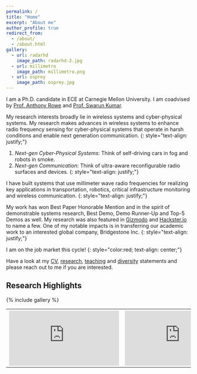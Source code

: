 ```yaml
---
permalink: /
title: "Home"
excerpt: "About me"
author_profile: true
redirect_from: 
  - /about/
  - /about.html
gallery:
  - url: radarhd
    image_path: radarhd-2.jpg
  - url: millimetro
    image_path: millimetro.png
  - url: osprey
    image_path: osprey.jpg
---
```


I am a Ph.D. candidate in ECE at Carnegie Mellon University. I am coadvised by [Prof. Anthony Rowe](https://users.ece.cmu.edu/~agr) and [Prof. Swarun Kumar](http://www.andrew.cmu.edu/user/swarunk/index.html). 

My research interests broadly lie in wireless systems and cyber-physical systems. My research makes advances in wireless systems to enhance radio frequency sensing for cyber-physical systems that operate in harsh conditions and enable next generation communication. 
{: style="text-align: justify;"}
1. *Next-gen Cyber-Physical Systems*: Think of self-driving cars in fog and robots in smoke.
2. *Next-gen Communication*: Think of ultra-aware reconfigurable radio surfaces and devices.
{: style="text-align: justify;"}

I have built systems that use millimeter wave radio frequencies for realizing key applications in transportation, robotics, critical infrastructure monitoring and wireless communication.
{: style="text-align: justify;"}

My work has won Best Paper Honorable Mention and in the spirit of demonstrable systems research, Best Demo, Demo Runner-Up and Top-5 Demos as well. My research was also featured in [Gizmodo](https://gizmodo.com/researchers-find-that-radar-can-be-used-to-detect-a-nai-1844635816) and [Hackster.io](https://www.hackster.io/news/researchers-develop-system-that-monitors-tire-wear-in-real-time-4ff4d9c738f3) to name a few. One of my notable impacts is in transferring our academic work to an interested global company, Bridgestone Inc. 
{: style="text-align: justify;"}

I am on the job market this cycle! 
{: style="color:red; text-align: center;"}

Have a look at my [CV](/files/CV.pdf), [research](/files/research_statement.pdf), [teaching](/files/teaching_statement.pdf) and [diversity](/files/diversity_statement.pdf) statements and please reach out to me if you are interested.


## Research Highlights
{% include gallery %}

 <table>
    <th><iframe src="https://www.youtube.com/embed/me8ozpgyy0M?si=_vY5_nZS2ERhh6ry" title="YouTube video player" frameborder="0" allow="accelerometer; autoplay; clipboard-write; encrypted-media; gyroscope; picture-in-picture; web-share" allowfullscreen></iframe></th>
    <th><iframe src="https://www.youtube.com/embed/jhasOfGaS5w?si=1WHQZ5h-FFD6Tupm" title="YouTube video player" frameborder="0" allow="accelerometer; autoplay; clipboard-write; encrypted-media; gyroscope; picture-in-picture; web-share" allowfullscreen></iframe></th>
</table> 